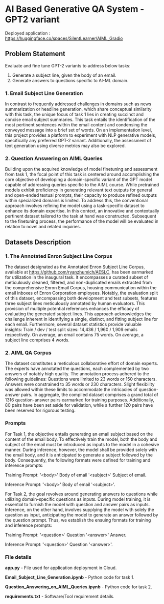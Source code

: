 # AI Based Generative QA System - GPT2 variant

Deployed application : https://huggingface.co/spaces/SilentLearner/AIML_Gradio

## Problem Statement
Evaluate and fine tune GPT-2 variants to address below tasks:
1. Generate a subject line, given the body of an email.
2. Generate answers to questions specific to AI-ML domain.

### 1. Email Subject Line Generation
In contrast to frequently addressed challenges in domains such as news summarization or headline generation, which share conceptual similarity with this task, the unique focus of task 1 lies in creating succinct and concise email subject summaries. This task entails the identification of the most pertinent sentences within the email content and condensing the conveyed message into a brief set of words. On an implementation level, this project provides a platform to experiment with NLP generative models, specifically any preferred GPT-2 variant. Additionally, the assessment of text generation using diverse metrics may also be explored.

### 2. Question Answering on AIML Queries
Building upon the acquired knowledge of model finetuning and assessment from task 1, the focal point of this task is centered around accomplishing the core objective of developing a domain-specific variant of the GPT model capable of addressing queries specific to the AIML course. While pretrained models exhibit proficiency in generating relevant text outputs for general and open-ended textual prompts, their capacity to produce refined outputs within specialized domains is limited. To address this, the conventional approach involves refining the model using a task-specific dataset to enhance its domain expertise. In this context, an innovative and contextually pertinent dataset tailored to the task at hand was constructed. Subsequent to the finetuning process, the performance of the model will be evaluated in relation to novel and related inquiries.

## Datasets Description

### 1. The Annotated Enron Subject Line Corpus
The dataset designated as the Annotated Enron Subject Line Corpus, available at https://github.com/ryanzhumich/AESLC, has been earmarked for utilization in the inaugural task. It encompasses a curated subset of meticulously cleaned, filtered, and non-duplicated emails extracted from the comprehensive Enron Email Corpus, housing communication within the email inboxes of Enron Corporation employees.
Notably, the evaluation split of this dataset, encompassing both development and test subsets, features three subject lines meticulously annotated by human evaluators. This provision of multiple potential references enhances the efficacy of evaluating the generated subject lines. This approach acknowledges the challenge inherent in identifying a single, distinct, and fitting subject line for each email.
Furthermore, several dataset statistics provide valuable insights:
Train / dev / test split sizes: 14,436 / 1,960 / 1,906 emails respectively.
On average, an email contains 75 words.
On average, a subject line comprises 4 words.

### 2. AIML QA Corpus
The dataset constitutes a meticulous collaborative effort of domain experts. The experts have annotated the questions, each complemented by two answers of notably high quality. The annotation process adhered to the following guidelines:
Questions were limited to 23 words or 150 characters.
Answers were constrained to 35 words or 230 characters.
Slight flexibility was allowed within these limits to accommodate the intricacies of question-answer pairs. In aggregate, the compiled dataset comprises a grand total of 1316 question-answer pairs earmarked for training purposes. Additionally, 80 pairs have been set aside for validation, while a further 120 pairs have been reserved for rigorous testing.

### Prompts

For Task 1, the objective entails generating an email subject based on the content of the email body. To effectively train the model, both the body and subject of the email must be introduced as inputs to the model in a cohesive manner. During inference, however, the model shall be provided solely with the email body, and it is anticipated to generate a subject followed by the body. Consequently, the following formats were defined for training and inference prompts:

Training Prompt: '\<body>' Body of email '\<subject>' Subject of email.

Inference Prompt: '\<body>' Body of email '\<subject>'.

For Task 2, the goal revolves around generating answers to questions while utilizing domain-specific questions as inputs. During model training, it is essential to furnish the model with question and answer pairs as inputs. Inference, on the other hand, involves supplying the model with solely the question as input, anticipating the model to generate an answer followed by the question prompt. Thus, we establish the ensuing formats for training and inference prompts:

Training Prompt: '\<question>' Question '\<answer>' Answer.

Inference Prompt: '\<question>' Question '\<answer>'.


### File details

**app.py** - File used for application deployment in Cloud.

**Email_Subject_Line_Generation.ipynb** - Python code for task 1.

**Question_Answering_on_AIML_Queries.ipynb** - Python code for task 2.

**requirements.txt** - Software/Tool requirement details.
